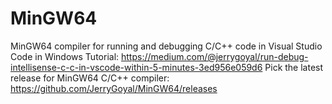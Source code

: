 # MinGW64
MinGW64 compiler for running and debugging C/C++ code in Visual Studio Code in Windows
Tutorial: https://medium.com/@jerrygoyal/run-debug-intellisense-c-c-in-vscode-within-5-minutes-3ed956e059d6
Pick the latest release for MinGW64 C/C++ compiler: https://github.com/JerryGoyal/MinGW64/releases

